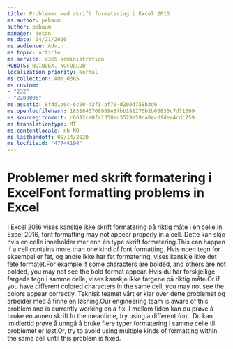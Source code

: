 ```yaml
---
title: Problemer med skrift formatering i Excel 2016
ms.author: pebaum
author: pebaum
manager: jecon
ms.date: 04/21/2020
ms.audience: Admin
ms.topic: article
ms.service: o365-administration
ROBOTS: NOINDEX, NOFOLLOW
localization_priority: Normal
ms.collection: Adm_O365
ms.custom:
- "232"
- "2200006"
ms.assetid: 8fdd1a0c-6c90-43f1-af70-d200d758b3d6
ms.openlocfilehash: 1831845768969e5fbb181276b2b66830c7d71599
ms.sourcegitcommit: c6692ce0fa1358ec3529e59ca0ecdfdea4cdc759
ms.translationtype: MT
ms.contentlocale: nb-NO
ms.lasthandoff: 09/14/2020
ms.locfileid: "47744194"
---
```

# <a name="font-formatting-problems-in-excel"></a><span data-ttu-id="8ad73-102">Problemer med skrift formatering i Excel</span><span class="sxs-lookup"><span data-stu-id="8ad73-102">Font formatting problems in Excel</span></span>

<span data-ttu-id="8ad73-103">I Excel 2016 vises kanskje ikke skrift formatering på riktig måte i en celle.</span><span class="sxs-lookup"><span data-stu-id="8ad73-103">In Excel 2016, font formatting may not appear properly in a cell.</span></span> <span data-ttu-id="8ad73-104">Dette kan skje hvis en celle inneholder mer enn én type skrift formatering.</span><span class="sxs-lookup"><span data-stu-id="8ad73-104">This can happen if a cell contains more than one kind of font formatting.</span></span> <span data-ttu-id="8ad73-105">Hvis noen tegn for eksempel er fet, og andre ikke har fet formatering, vises kanskje ikke det fete formatet.</span><span class="sxs-lookup"><span data-stu-id="8ad73-105">For example if some characters are bolded, and others are not bolded, you may not see the bold format appear.</span></span> <span data-ttu-id="8ad73-106">Hvis du har forskjellige fargede tegn i samme celle, vises kanskje ikke fargene på riktig måte.</span><span class="sxs-lookup"><span data-stu-id="8ad73-106">Or if you have different colored characters in the same cell, you may not see the colors appear correctly.</span></span> <span data-ttu-id="8ad73-107">Teknisk teamet vårt er klar over dette problemet og arbeider med å finne en løsning.</span><span class="sxs-lookup"><span data-stu-id="8ad73-107">Our engineering team is aware of this problem and is currently working on a fix.</span></span> <span data-ttu-id="8ad73-108">I mellom tiden kan du prøve å bruke en annen skrift.</span><span class="sxs-lookup"><span data-stu-id="8ad73-108">In the meantime, try using a different font.</span></span> <span data-ttu-id="8ad73-109">Du kan imidlertid prøve å unngå å bruke flere typer formatering i samme celle til problemet er løst.</span><span class="sxs-lookup"><span data-stu-id="8ad73-109">Or, try to avoid using multiple kinds of formatting within the same cell until this problem is fixed.</span></span>
  